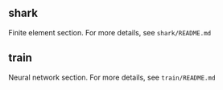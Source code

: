 ## shark
Finite element section. For more details, see `shark/README.md`

## train
  Neural network section. For more details, see `train/README.md`
